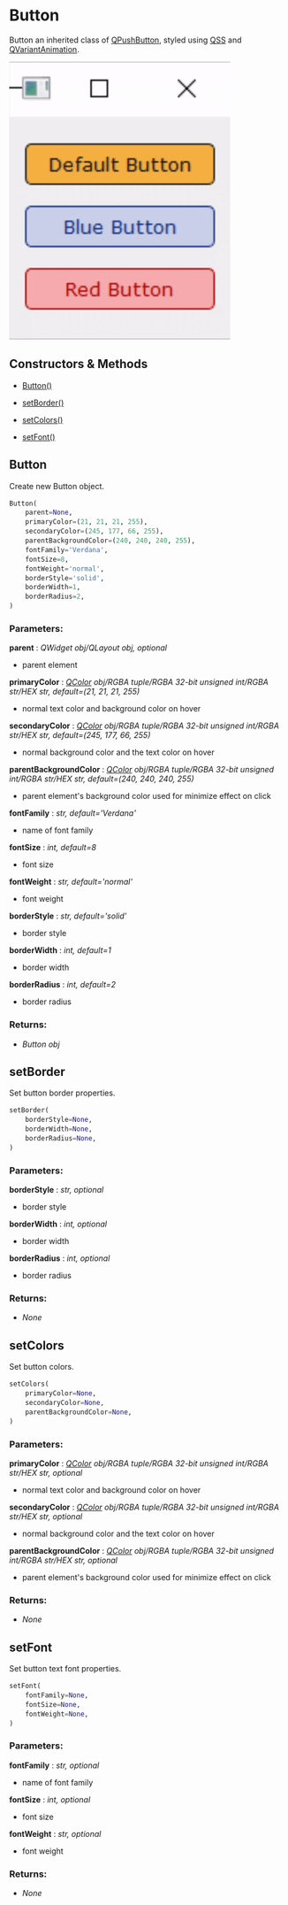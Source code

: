 # Button

Button an inherited class of [QPushButton](https://doc.qt.io/qtforpython-5/PySide2/QtWidgets/QPushButton.html), styled using [QSS](https://doc.qt.io/qt-5/stylesheet-syntax.html) and [QVariantAnimation](https://doc.qt.io/qtforpython-5/PySide2/QtCore/QVariantAnimation.html).

<img alt="Button Example" src="../img/ButtonExample.gif" width="400"/>

## Constructors & Methods

- [Button()](#button-1)

- [setBorder()](#setborder)

- [setColors()](#setcolors)

- [setFont()](#setfont)



## Button

Create new Button object.

```python
Button(
    parent=None,
    primaryColor=(21, 21, 21, 255),
    secondaryColor=(245, 177, 66, 255),
    parentBackgroundColor=(240, 240, 240, 255),
    fontFamily='Verdana',
    fontSize=8,
    fontWeight='normal',
    borderStyle='solid',
    borderWidth=1,
    borderRadius=2,
)
```

### Parameters:

**parent** : *QWidget obj/QLayout obj, optional*
- parent element

**primaryColor** : *[QColor](https://doc.qt.io/qtforpython-5/PySide2/QtGui/QColor.html) obj/RGBA tuple/RGBA 32-bit unsigned int/RGBA str/HEX str, default=(21, 21, 21, 255)*
- normal text color and background color on hover

**secondaryColor** : *[QColor](https://doc.qt.io/qtforpython-5/PySide2/QtGui/QColor.html) obj/RGBA tuple/RGBA 32-bit unsigned int/RGBA str/HEX str, default=(245, 177, 66, 255)*
- normal background color and the text color on hover

**parentBackgroundColor** : *[QColor](https://doc.qt.io/qtforpython-5/PySide2/QtGui/QColor.html) obj/RGBA tuple/RGBA 32-bit unsigned int/RGBA str/HEX str, default=(240, 240, 240, 255)*
- parent element's background color used for minimize effect on click

**fontFamily** : *str, default='Verdana'*
- name of font family

**fontSize** : *int, default=8*
- font size

**fontWeight** : *str, default='normal'*
- font weight

**borderStyle** : *str, default='solid'*
- border style

**borderWidth** : *int, default=1*
- border width

**borderRadius** : *int, default=2*
- border radius

### Returns:
- *Button obj*

## setBorder

Set button border properties.

```python
setBorder(
    borderStyle=None,
    borderWidth=None,
    borderRadius=None,
)
```

### Parameters:

**borderStyle** : *str, optional*
- border style

**borderWidth** : *int, optional*
- border width

**borderRadius** : *int, optional*
- border radius

### Returns:
- *None*

## setColors

Set button colors.

```python
setColors(
    primaryColor=None,
    secondaryColor=None,
    parentBackgroundColor=None,
)
```

### Parameters:

**primaryColor** : *[QColor](https://doc.qt.io/qtforpython-5/PySide2/QtGui/QColor.html) obj/RGBA tuple/RGBA 32-bit unsigned int/RGBA str/HEX str, optional*
- normal text color and background color on hover

**secondaryColor** : *[QColor](https://doc.qt.io/qtforpython-5/PySide2/QtGui/QColor.html) obj/RGBA tuple/RGBA 32-bit unsigned int/RGBA str/HEX str, optional*
- normal background color and the text color on hover

**parentBackgroundColor** : *[QColor](https://doc.qt.io/qtforpython-5/PySide2/QtGui/QColor.html) obj/RGBA tuple/RGBA 32-bit unsigned int/RGBA str/HEX str, optional*
- parent element's background color used for minimize effect on click

### Returns:
- *None*

## setFont

Set button text font properties.

```python
setFont(
    fontFamily=None,
    fontSize=None,
    fontWeight=None,
)
```

### Parameters:

**fontFamily** : *str, optional*
- name of font family

**fontSize** : *int, optional*
- font size

**fontWeight** : *str, optional*
- font weight

### Returns:
- *None*

